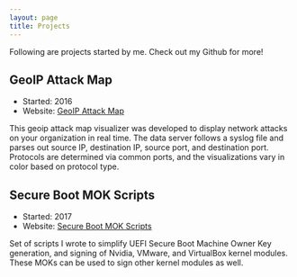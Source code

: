 ```yaml
---
layout: page
title: Projects
---
```


Following are projects started by me. Check out my Github for more!

## GeoIP Attack Map
* Started: 2016
* Website: [GeoIP Attack Map](https://github.com/MatthewClarkMay/geoip-attack-map)

This geoip attack map visualizer was developed to display network attacks on your organization in real time. The data server follows a syslog file and parses out source IP, destination IP, source port, and destination port. Protocols are determined via common ports, and the visualizations vary in color based on protocol type.
 

## Secure Boot MOK Scripts
* Started: 2017
* Website: [Secure Boot MOK Scripts](https://github.com/MatthewClarkMay/secure-boot-mok-scripts)

Set of scripts I wrote to simplify UEFI Secure Boot Machine Owner Key generation, and signing of Nvidia, VMware, and VirtualBox kernel modules. These MOKs can be used to sign other kernel modules as well.

